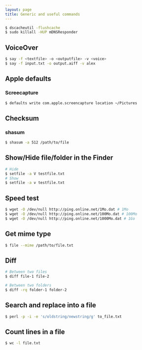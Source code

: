 ```yaml
---
layout: page
title: Generic and useful commands
---
```


```bash
$ dscacheutil -flushcache
$ sudo killall -HUP mDNSResponder
```


## VoiceOver

```bash
$ say -f <textfile> -o <outputfile> -v <voice>
$ say -f input.txt -o output.aiff -v alex
```


## Apple defaults

### Screecapture

```bash
$ defaults write com.apple.screencapture location ~/Pictures
```

## Checksum

### shasum

```bash
$ shasum -a 512 /path/to/file
```


## Show/Hide file/folder in the Finder

```bash
# Hide
$ setfile -a V testfile.txt
# Show
$ setfile -a v testfile.txt
```


## Speed test

```bash
$ wget -O /dev/null http://ping.online.net/1Mo.dat # 1Mo
$ wget -O /dev/null http://ping.online.net/100Mo.dat # 100Mo
$ wget -O /dev/null http://ping.online.net/1000Mo.dat # 1Go
```


## Get mime type

```bash
$ file --mime /path/to/file.txt
```

## Diff

```bash
# Between two files
$ diff file-1 file-2

# Between two folders
$ diff -rq folder-1 folder-2
```


## Search and replace into a file

```bash
$ perl -p -i -e 's/oldstring/newstring/g' to_file.txt
```

## Count lines in a file

```bash
$ wc -l file.txt
```


